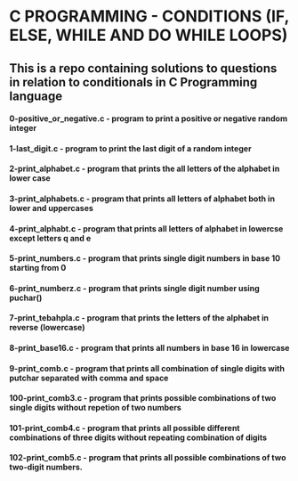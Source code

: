 # C PROGRAMMING - CONDITIONS (IF, ELSE, WHILE AND DO WHILE LOOPS)
## This is a repo containing solutions to questions in relation to conditionals in C Programming language
#### 0-positive_or_negative.c - program to print a positive or negative random integer
#### 1-last_digit.c - program to print the last digit of a random integer
#### 2-print_alphabet.c - program that prints the all  letters of the alphabet in lower case
#### 3-print_alphabets.c - program that prints all letters of alphabet both in lower and uppercases
#### 4-print_alphabt.c - program that prints all letters of alphabet in lowercse except letters q and e
#### 5-print_numbers.c - program that prints single digit numbers in base 10 starting from 0
#### 6-print_numberz.c - program that prints single digit number using puchar()
#### 7-print_tebahpla.c - program that prints the letters of the alphabet in reverse (lowercase)
#### 8-print_base16.c - program that prints all numbers in base 16 in lowercase
#### 9-print_comb.c - program that prints all combination of single digits with putchar separated with comma and space
#### 100-print_comb3.c - program that prints possible combinations of two single digits without repetion of two numbers
#### 101-print_comb4.c - program that prints all possible different combinations of three digits without repeating combination of digits
#### 102-print_comb5.c - program that prints all possible combinations of two two-digit numbers.
